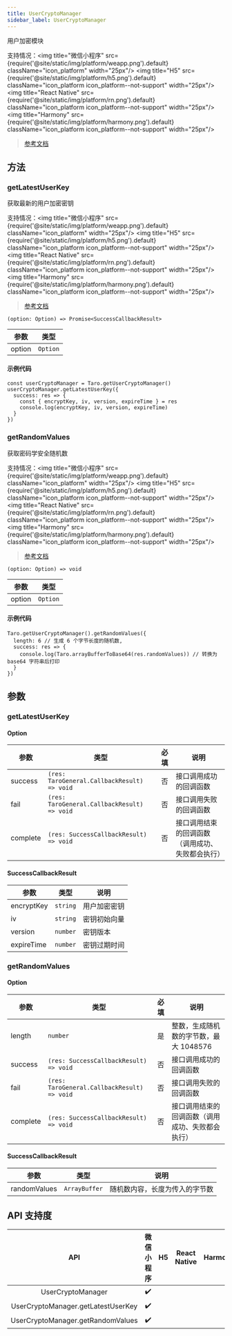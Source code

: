 ```yaml
---
title: UserCryptoManager
sidebar_label: UserCryptoManager
---
```


用户加密模块

支持情况：<img title="微信小程序" src={require('@site/static/img/platform/weapp.png').default} className="icon_platform" width="25px"/> <img title="H5" src={require('@site/static/img/platform/h5.png').default} className="icon_platform icon_platform--not-support" width="25px"/> <img title="React Native" src={require('@site/static/img/platform/rn.png').default} className="icon_platform icon_platform--not-support" width="25px"/> <img title="Harmony" src={require('@site/static/img/platform/harmony.png').default} className="icon_platform icon_platform--not-support" width="25px"/>

> [参考文档](https://developers.weixin.qq.com/miniprogram/dev/api/base/crypto/UserCryptoManager.html)

## 方法

### getLatestUserKey

获取最新的用户加密密钥

支持情况：<img title="微信小程序" src={require('@site/static/img/platform/weapp.png').default} className="icon_platform" width="25px"/> <img title="H5" src={require('@site/static/img/platform/h5.png').default} className="icon_platform icon_platform--not-support" width="25px"/> <img title="React Native" src={require('@site/static/img/platform/rn.png').default} className="icon_platform icon_platform--not-support" width="25px"/> <img title="Harmony" src={require('@site/static/img/platform/harmony.png').default} className="icon_platform icon_platform--not-support" width="25px"/>

> [参考文档](https://developers.weixin.qq.com/miniprogram/dev/api/base/crypto/UserCryptoManager.getLatestUserKey.html)

```tsx
(option: Option) => Promise<SuccessCallbackResult>
```

| 参数 | 类型 |
| --- | --- |
| option | `Option` |

#### 示例代码

```tsx
const userCryptoManager = Taro.getUserCryptoManager()
userCryptoManager.getLatestUserKey({
  success: res => {
    const { encryptKey, iv, version, expireTime } = res
    console.log(encryptKey, iv, version, expireTime)
  }
})
```

### getRandomValues

获取密码学安全随机数

支持情况：<img title="微信小程序" src={require('@site/static/img/platform/weapp.png').default} className="icon_platform" width="25px"/> <img title="H5" src={require('@site/static/img/platform/h5.png').default} className="icon_platform icon_platform--not-support" width="25px"/> <img title="React Native" src={require('@site/static/img/platform/rn.png').default} className="icon_platform icon_platform--not-support" width="25px"/> <img title="Harmony" src={require('@site/static/img/platform/harmony.png').default} className="icon_platform icon_platform--not-support" width="25px"/>

> [参考文档](https://developers.weixin.qq.com/miniprogram/dev/api/base/crypto/UserCryptoManager.getRandomValues.html)

```tsx
(option: Option) => void
```

| 参数 | 类型 |
| --- | --- |
| option | `Option` |

#### 示例代码

```tsx
Taro.getUserCryptoManager().getRandomValues({
  length: 6 // 生成 6 个字节长度的随机数,
  success: res => {
    console.log(Taro.arrayBufferToBase64(res.randomValues)) // 转换为 base64 字符串后打印
  }
})
```

## 参数

### getLatestUserKey

#### Option

| 参数 | 类型 | 必填 | 说明 |
| --- | --- | :---: | --- |
| success | `(res: TaroGeneral.CallbackResult) => void` | 否 | 接口调用成功的回调函数 |
| fail | `(res: TaroGeneral.CallbackResult) => void` | 否 | 接口调用失败的回调函数 |
| complete | `(res: SuccessCallbackResult) => void` | 否 | 接口调用结束的回调函数（调用成功、失败都会执行） |

#### SuccessCallbackResult

| 参数 | 类型 | 说明 |
| --- | --- | --- |
| encryptKey | `string` | 用户加密密钥 |
| iv | `string` | 密钥初始向量 |
| version | `number` | 密钥版本 |
| expireTime | `number` | 密钥过期时间 |

### getRandomValues

#### Option

| 参数 | 类型 | 必填 | 说明 |
| --- | --- | :---: | --- |
| length | `number` | 是 | 整数，生成随机数的字节数，最大 1048576 |
| success | `(res: SuccessCallbackResult) => void` | 否 | 接口调用成功的回调函数 |
| fail | `(res: TaroGeneral.CallbackResult) => void` | 否 | 接口调用失败的回调函数 |
| complete | `(res: SuccessCallbackResult) => void` | 否 | 接口调用结束的回调函数（调用成功、失败都会执行） |

#### SuccessCallbackResult

| 参数 | 类型 | 说明 |
| --- | --- | --- |
| randomValues | `ArrayBuffer` | 随机数内容，长度为传入的字节数 |

## API 支持度

| API | 微信小程序 | H5 | React Native | Harmony |
| :---: | :---: | :---: | :---: | :---: |
| UserCryptoManager | ✔️ |  |  |  |
| UserCryptoManager.getLatestUserKey | ✔️ |  |  |  |
| UserCryptoManager.getRandomValues | ✔️ |  |  |  |
